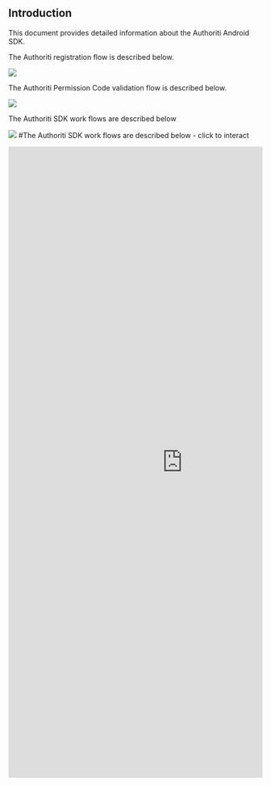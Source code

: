 ## Introduction

This document provides detailed information about the Authoriti Android SDK.

The Authoriti registration flow is described below.

![](https://authoriti-sdk.s3.amazonaws.com/images/registration-workflow.jpg)

The Authoriti Permission Code validation flow is described below.

![](https://authoriti-sdk.s3.amazonaws.com/images/validation-workflow.jpg)

The Authoriti SDK work flows are described below

![](https://authoriti-sdk-docs.s3.amazonaws.com/Authoriti%20-%20System%20Flow%20Chart%20%285%29.jpg) 
#The Authoriti SDK work flows are described below - click to interact

<div style="position: relative; padding-bottom: 56.25%; height: 0; overflow: hidden; max-width: 100%; height: auto;">
<iframe width="690" height="1250" src="https://miro.com/app/embed/o9J_klx5LPY=/?" frameborder="0" scrolling="no" allowfullscreen></iframe>
  </div>

